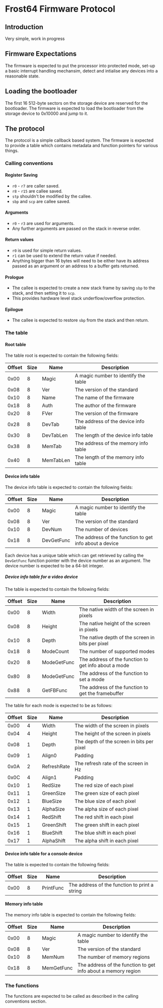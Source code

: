 # Frost64 Firmware Protocol

## Introduction

Very simple, work in progress

## Firmware Expectations

The firmware is expected to put the processor into protected mode, set-up a basic interrupt handling mechansim, detect and intialise any devices into a reasonable state.

## Loading the bootloader

The first 16 512-byte sectors on the storage device are reserved for the bootloader. The firmware is expected to load the bootloader from the storage device to 0x10000 and jump to it.

## The protocol

The protocol is a simple callback based system. The firmware is expected to provide a table which contains metadata and function pointers for various things.

### Calling conventions

#### Register Saving

- `r0` - `r7` are caller saved.
- `r8` - `r15` are callee saved.
- `stp` shouldn't be modified by the callee.
- `sbp` and `scp` are callee saved.

#### Arguments

- `r0` - `r3` are used for arguments.
- Any further arguments are passed on the stack in reverse order.

#### Return values

- `r0` is used for simple return values.
- `r1` can be used to extend the return value if needed.
- Anything bigger than 16 bytes will need to be either have its address passed as an argument or an address to a buffer gets returned.

#### Prologue

- The callee is expected to create a new stack frame by saving `sbp` to the stack, and then setting it to `scp`.
- This provides hardware level stack underflow/overflow protection.

#### Epilogue

- The callee is expected to restore `sbp` from the stack and then return.

### The table

#### Root table

The table root is expected to contain the following fields:

| Offset | Size | Name      | Description                          |
|--------|------|-----------|--------------------------------------|
| 0x00   | 8    | Magic     | A magic number to identify the table |
| 0x08   | 8    | Ver       | The version of the standard          |
| 0x10   | 8    | Name      | The name of the firmware             |
| 0x18   | 8    | Auth      | The author of the firmware           |
| 0x20   | 8    | FVer      | The version of the firmware          |
| 0x28   | 8    | DevTab    | The address of the device info table |
| 0x30   | 8    | DevTabLen | The length of the device info table  |
| 0x38   | 8    | MemTab    | The address of the memory info table |
| 0x40   | 8    | MemTabLen | The length of the memory info table  |

#### Device info table

The device info table is expected to contain the following fields:

| Offset | Size | Name       | Description                                            |
|--------|------|------------|--------------------------------------------------------|
| 0x00   | 8    | Magic      | A magic number to identify the table                   |
| 0x08   | 8    | Ver        | The version of the standard                            |
| 0x10   | 8    | DevNum     | The number of devices                                  |
| 0x18   | 8    | DevGetFunc | The address of the function to get info about a device |

Each device has a unique table which can get retrieved by calling the `DevGetFunc` function pointer with the device number as an argument. The device number is expected to be a 64-bit integer.

##### Device info table for a video device

The table is expected to contain the following fields:

| Offset | Size | Name        | Description                                          |
|--------|------|-------------|------------------------------------------------------|
| 0x00   | 8    | Width       | The native width of the screen in pixels             |
| 0x08   | 8    | Height      | The native height of the screen in pixels            |
| 0x10   | 8    | Depth       | The native depth of the screen in bits per pixel     |
| 0x18   | 8    | ModeCount   | The number of supported modes                        |
| 0x20   | 8    | ModeGetFunc | The address of the function to get info about a mode |
| 0x80   | 8    | ModeGetFunc | The address of the function to set a mode            |
| 0x88   | 8    | GetFBFunc   | The address of the function to get the framebuffer   |

The table for each mode is expected to be as follows:

| Offset | Size | Name        | Description                               |
|--------|------|-------------|-------------------------------------------|
| 0x00   | 4    | Width       | The width of the screen in pixels         |
| 0x04   | 4    | Height      | The height of the screen in pixels        |
| 0x08   | 1    | Depth       | The depth of the screen in bits per pixel |
| 0x09   | 1    | Align0      | Padding                                   |
| 0x0A   | 2    | RefreshRate | The refresh rate of the screen in Hz      |
| 0x0C   | 4    | Align1      | Padding                                   |
| 0x10   | 1    | RedSize     | The red size of each pixel                |
| 0x11   | 1    | GreenSize   | The green size of each pixel              |
| 0x12   | 1    | BlueSize    | The blue size of each pixel               |
| 0x13   | 1    | AlphaSize   | The alpha size of each pixel              |
| 0x14   | 1    | RedShift    | The red shift in each pixel               |
| 0x15   | 1    | GreenShift  | The green shift in each pixel             |
| 0x16   | 1    | BlueShift   | The blue shift in each pixel              |
| 0x17   | 1    | AlphaShift  | The alpha shift in each pixel             |

#### Device info table for a console device

The table is expected to contain the following fields:

| Offset | Size | Name        | Description                                   |
|--------|------|-------------|-----------------------------------------------|
| 0x00   | 8    | PrintFunc   | The address of the function to print a string |

#### Memory info table

The memory info table is expected to contain the following fields:

| Offset | Size | Name       | Description                                                   |
|--------|------|------------|---------------------------------------------------------------|
| 0x00   | 8    | Magic      | A magic number to identify the table                          |
| 0x08   | 8    | Ver        | The version of the standard                                   |
| 0x10   | 8    | MemNum     | The number of memory regions                                  |
| 0x18   | 8    | MemGetFunc | The address of the function to get info about a memory region |

### The functions

The functions are expected to be called as described in the calling conventions section.
